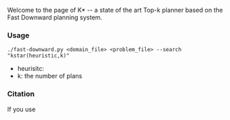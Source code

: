 Welcome to the page of K\* -- a state of the art Top-k planner based on the 
Fast Downward planning system.

### Usage ###

```
./fast-downward.py <domain_file> <problem_file> --search "kstar(heuristic,k)"
```
* heurisitc: 
* k: the number of plans

### Citation ###
If you use 